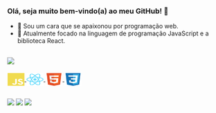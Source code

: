 ### Olá, seja muito bem-vindo(a) ao meu GitHub! 👋

- 🤞 Sou um cara que se apaixonou por programação web.
- 🧠 Atualmente focado na linguagem de programação JavaScript e a biblioteca React.

##

 <div>
  <a href="https://github.com/wellingtonrodriguesbr">
  <img height="180em" src="https://github-readme-stats.vercel.app/api?username=wellingtonrodriguesbr&show_icons=true&theme=white&include_all_commits=true&count_private=true"/>
</div>
  
 <div style="display: inline_block"><br>
  <img align="center" alt="Ton-Js" height="30" width="40" src="https://raw.githubusercontent.com/devicons/devicon/master/icons/javascript/javascript-plain.svg">
  <img align="center" alt="Ton-React" height="30" width="40" src="https://raw.githubusercontent.com/devicons/devicon/master/icons/react/react-original.svg">
  <img align="center" alt="Ton-HTML" height="30" width="40" src="https://raw.githubusercontent.com/devicons/devicon/master/icons/html5/html5-original.svg">
  <img align="center" alt="Ton-CSS" height="30" width="40" src="https://raw.githubusercontent.com/devicons/devicon/master/icons/css3/css3-original.svg">
</div>
  
##
  
<div> 
  <a href="https://instagram.com/tonrdrigues" target="_blank"><img src="https://img.shields.io/badge/-Instagram-%23E4405F?style=for-the-badge&logo=instagram&logoColor=white" target="_blank"></a>
  <a href = "mailto:wellington.frontend@gmail.com"><img src="https://img.shields.io/badge/-Gmail-%23333?style=for-the-badge&logo=gmail&logoColor=white" target="_blank"></a>
  <a href="https://www.linkedin.com/in/tonrodrigues/" target="_blank"><img src="https://img.shields.io/badge/-LinkedIn-%230077B5?style=for-the-badge&logo=linkedin&logoColor=white" target="_blank"></a> 
</div>
